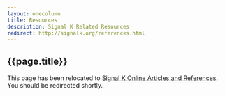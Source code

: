 ```yaml
---
layout: onecolumn
title: Resources
description: Signal K Related Resources
redirect: http://signalk.org/references.html
---
```


## {{page.title}}

This page has been relocated to [Signal K Online Articles and References](references.html). You should be redirected
shortly.
